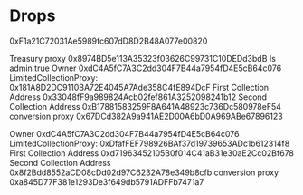 # Drops
0xF1a21C72031Ae5989fc607dD8D2B48A077e00820


Treasury proxy 0x8974BD5e113A35323f03626C99731C10DEDd3bdB
Is admin true
Owner 0xdC4A5fC7A3C2dd304F7B44a7954fD4E5cB64c076
LimitedCollectionProxy: 0x181A8D2DC9110BA72E4045A7Ade358C4fE894DcF
First Collection Address 0x33048fF9a989824Acb02fef861A3252098241b12
Second Collection Address 0xB17881583259F8A641A48923c736Dc580978eF54
conversion proxy 0x67DCd382A9a941AE2D00A6bD0A969ABe67896123


Owner 0xdC4A5fC7A3C2dd304F7B44a7954fD4E5cB64c076
LimitedCollectionProxy: 0xDfafFEF798926BAf37d19739653ADc1b612314f8
First Collection Address 0xd71963452105B0f014C41aB31e30aE2Cc02Bf678
Second Collection Address 0x8f2Bdd8552aCD08cDd02d97C6232A78e349b8cfb
conversion proxy 0xa845D77F381e1293De3f649db5791ADFFb7471a7
